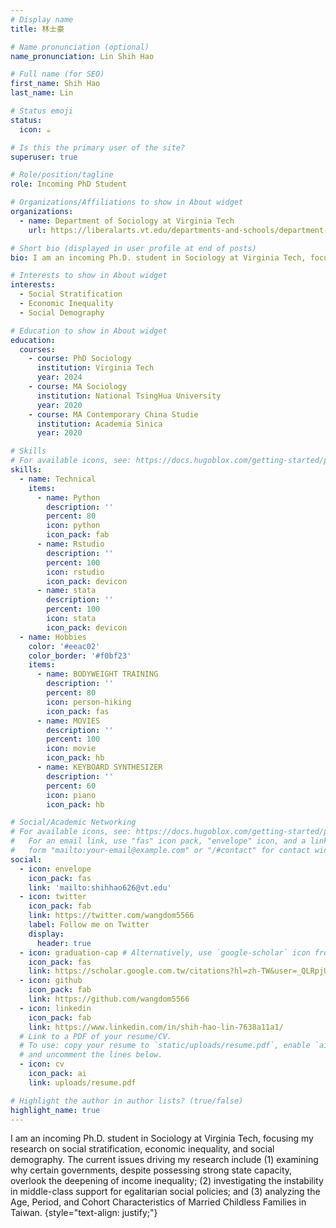 ```yaml
---
# Display name
title: 林士豪

# Name pronunciation (optional)
name_pronunciation: Lin Shih Hao

# Full name (for SEO)
first_name: Shih Hao
last_name: Lin

# Status emoji
status:
  icon: ☕️

# Is this the primary user of the site?
superuser: true

# Role/position/tagline
role: Incoming PhD Student

# Organizations/Affiliations to show in About widget
organizations:
  - name: Department of Sociology at Virginia Tech
    url: https://liberalarts.vt.edu/departments-and-schools/department-of-sociology.html

# Short bio (displayed in user profile at end of posts)
bio: I am an incoming Ph.D. student in Sociology at Virginia Tech, focusing my research on social stratification, economic inequality, and social demography. 

# Interests to show in About widget
interests:
  - Social Stratification
  - Economic Inequality
  - Social Demography

# Education to show in About widget
education:
  courses:
    - course: PhD Sociology
      institution: Virginia Tech
      year: 2024
    - course: MA Sociology
      institution: National TsingHua University
      year: 2020
    - course: MA Contemporary China Studie
      institution: Academia Sinica
      year: 2020

# Skills
# For available icons, see: https://docs.hugoblox.com/getting-started/page-builder/#icons
skills:
  - name: Technical
    items:
      - name: Python
        description: ''
        percent: 80
        icon: python
        icon_pack: fab
      - name: Rstudio
        description: ''
        percent: 100
        icon: rstudio
        icon_pack: devicon
      - name: stata
        description: ''
        percent: 100
        icon: stata
        icon_pack: devicon
  - name: Hobbies
    color: '#eeac02'
    color_border: '#f0bf23'
    items:
      - name: BODYWEIGHT TRAINING
        description: ''
        percent: 80
        icon: person-hiking
        icon_pack: fas
      - name: MOVIES
        description: ''
        percent: 100
        icon: movie
        icon_pack: hb
      - name: KEYBOARD SYNTHESIZER
        description: ''
        percent: 60
        icon: piano
        icon_pack: hb

# Social/Academic Networking
# For available icons, see: https://docs.hugoblox.com/getting-started/page-builder/#icons
#   For an email link, use "fas" icon pack, "envelope" icon, and a link in the
#   form "mailto:your-email@example.com" or "/#contact" for contact widget.
social:
  - icon: envelope
    icon_pack: fas
    link: 'mailto:shihhao626@vt.edu'
  - icon: twitter
    icon_pack: fab
    link: https://twitter.com/wangdom5566
    label: Follow me on Twitter
    display:
      header: true
  - icon: graduation-cap # Alternatively, use `google-scholar` icon from `ai` icon pack
    icon_pack: fas
    link: https://scholar.google.com.tw/citations?hl=zh-TW&user=_QLRpjUAAAAJ
  - icon: github
    icon_pack: fab
    link: https://github.com/wangdom5566
  - icon: linkedin
    icon_pack: fab
    link: https://www.linkedin.com/in/shih-hao-lin-7638a11a1/
  # Link to a PDF of your resume/CV.
  # To use: copy your resume to `static/uploads/resume.pdf`, enable `ai` icons in `params.yaml`,
  # and uncomment the lines below.
  - icon: cv
    icon_pack: ai
    link: uploads/resume.pdf

# Highlight the author in author lists? (true/false)
highlight_name: true
---
```

I am an incoming Ph.D. student in Sociology at Virginia Tech, focusing my research on social stratification, economic inequality, and social
demography. The current issues driving my research include (1) examining why certain governments, despite possessing strong state capacity, overlook the deepening of income inequality; (2) investigating the instability in middle-class support for egalitarian social policies; and (3) analyzing the Age, Period, and Cohort Characteristics of Married Childless Families in Taiwan.
{style="text-align: justify;"}
